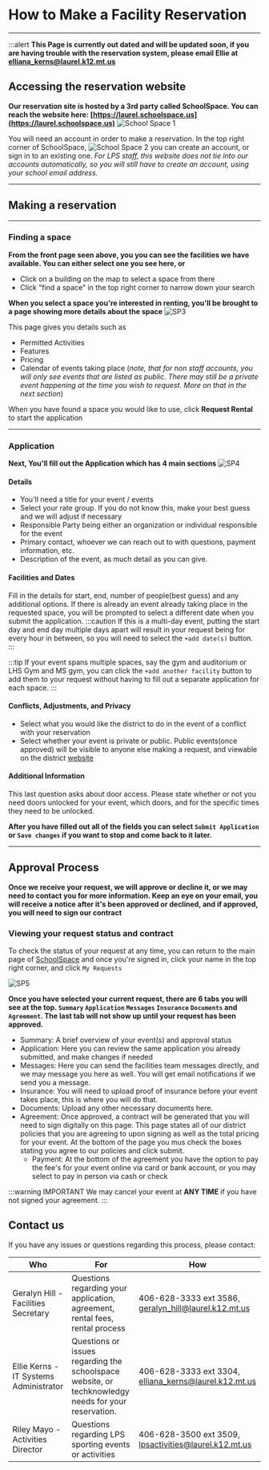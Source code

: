# How to Make a Facility Reservation

---

:::alert
**This Page is currently out dated and will be updated soon, if you are having trouble with the reservation system, please email Ellie at [elliana_kerns@laurel.k12.mt.us](mailto:elliana_kerns@laurel.k12.mt.us)**

## Accessing the reservation website

**Our reservation site is hosted by a 3rd party called SchoolSpace. You can reach the website here: [https://laurel.schoolspace.us](https://laurel.schoolspace.us)**
![School Space 1](./img/SP1.png)

You will need an account in order to make a reservation. In the top right corner of SchoolSpace, ![School Space 2](./img/SP2.png) you can create an account, or sign in to an existing one.
_For LPS staff, this website does not tie into our accounts automatically, so you will still have to create an account, using your school email address._

---

## Making a reservation

---

### Finding a space

**From the front page seen above, you you can see the facilities we have available. You can either select one you see here, or**

- Click on a building on the map to select a space from there
- Click "find a space" in the top right corner to narrow down your search

**When you select a space you're interested in renting, you'll be brought to a page showing more details about the space**
![SP3](./img/SP3.png)

This page gives you details such as

- Permitted Activities
- Features
- Pricing
- Calendar of events taking place (_note, that for non staff accounts, you will only see events that are listed as public. There may still be a private event happening at the time you wish to request. More on that in the next section_)

When you have found a space you would like to use, click **Request Rental** to start the application

---

### Application

**Next, You'll fill out the Application which has 4 main sections**
![SP4](./img/SP4.png)

#### Details

- You'll need a title for your event / events
- Select your rate group. If you do not know this, make your best guess and we will adjust if necessary
- Responsible Party being either an organization or individual responsible for the event
- Primary contact, whoever we can reach out to with questions, payment information, etc.
- Description of the event, as much detail as you can give.

#### Facilities and Dates

Fill in the details for start, end, number of people(best guess) and any additional options. If there is already an event already taking place in the requested space, you will be prompted to select a different date when you submit the application.
:::caution
If this is a multi-day event, putting the start day and end day multiple days apart will result in your request being for every hour in between, so you will need to select the `+add date(s)` button.
:::

:::tip
If your event spans multiple spaces, say the gym and auditorium or LHS Gym and MS gym, you can click the `+add another facility` button to add them to your request without having to fill out a separate application for each space.
:::

#### Conflicts, Adjustments, and Privacy

- Select what you would like the district to do in the event of a conflict with your reservation
- Select whether your event is private or public. Public events(once approved) will be visible to anyone else making a request, and viewable on the district [website](https://laurel.k12.mt.us)

#### Additional Information

This last question asks about door access. Please state whether or not you need doors unlocked for your event, which doors, and for the specific times they need to be unlocked.

**After you have filled out all of the fields you can select `Submit Application` or `Save changes` if you want to stop and come back to it later.**

---

## Approval Process

**Once we receive your request, we will approve or decline it, or we may need to contact you for more information. Keep an eye on your email, you will receive a notice after it's been approved or declined, and if approved, you will need to sign our contract**

### Viewing your request status and contract

To check the status of your request at any time, you can return to the main page of [SchoolSpace](https://laurel.schoolspace.us) and once you're signed in, click your name in the top right corner, and click `My Requests`

![SP5](./img/SP5.png)

**Once you have selected your current request, there are 6 tabs you will see at the top. `Summary` `Application` `Messages` `Insurance` `Documents` and `Agreement`. The last tab will not show up until your request has been approved.**

- Summary: A brief overview of your event(s) and approval status
- Application: Here you can review the same application you already submitted, and make changes if needed
- Messages: Here you can send the facilities team messages directly, and we may message you here as well. You will get email notifications if we send you a message.
- Insurance: You will need to upload proof of insurance before your event takes place, this is where you will do that.
- Documents: Upload any other necessary documents here.
- Agreement: Once approved, a contract will be generated that you will need to sign digitally on this page. This page states all of our district policies that you are agreeing to upon signing as well as the total pricing for your event. At the bottom of the page you mus check the boxes stating you agree to our policies and click submit.
  - Payment: At the bottom of the agreement you have the option to pay the fee's for your event online via card or bank account, or you may select to pay in person via cash or check

:::warning IMPORTANT
We may cancel your event at **ANY TIME** if you have not signed your agreement.
:::

## Contact us

If you have any issues or questions regarding this process, please contact:

| Who                                    | For                                                                                                 | How                                                   |
| -------------------------------------- | --------------------------------------------------------------------------------------------------- | ----------------------------------------------------- |
| Geralyn Hill - Facilities Secretary    | Questions regarding your application, agreement, rental fees, rental process                        | 406-628-3333 ext 3586, geralyn_hill@laurel.k12.mt.us  |
| Ellie Kerns - IT Systems Administrator | Questions or issues regarding the schoolspace website, or techknowledgy needs for your reservation. | 406-628-3333 ext 3304, elliana_kerns@laurel.k12.mt.us |
| Riley Mayo - Activities Director       | Questions regarding LPS sporting events or activities                                               | 406-628-3500 ext 3509, lpsactivities@laurel.k12.mt.us |
